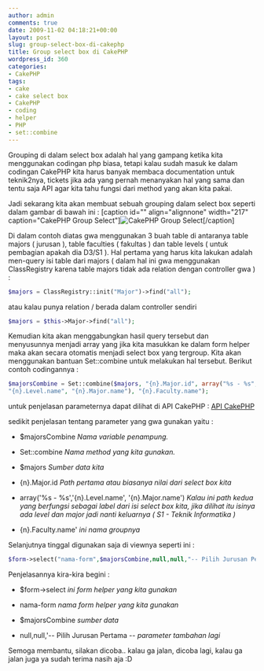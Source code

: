 ```yaml
---
author: admin
comments: true
date: 2009-11-02 04:18:21+00:00
layout: post
slug: group-select-box-di-cakephp
title: Group select box di CakePHP
wordpress_id: 360
categories:
- CakePHP
tags:
- cake
- cake select box
- CakePHP
- coding
- helper
- PHP
- set::combine
---
```


Grouping di dalam select box adalah hal yang gampang ketika kita menggunakan codingan php biasa, tetapi kalau sudah masuk ke dalam codingan CakePHP kita harus banyak membaca documentation untuk teknik2nya, tickets jika ada yang pernah menanyakan hal yang sama dan tentu saja API agar kita tahu fungsi dari method yang akan kita pakai.

Jadi sekarang kita akan membuat sebuah grouping dalam select box seperti dalam gambar di bawah ini :
[caption id="" align="alignnone" width="217" caption="CakePHP Group Select"]![CakePHP Group Select](http://blog.rudylee.com/content/group-select-box.jpg)[/caption]

Di dalam contoh diatas gwa menggunakan 3 buah table di antaranya table majors ( jurusan ), table faculties ( fakultas ) dan table levels ( untuk pembagian apakah dia D3/S1 ). Hal pertama yang harus kita lakukan adalah men-query isi table dari majors ( dalam hal ini gwa menggunakan ClassRegistry karena table majors tidak ada relation dengan controller gwa ) :

``` php    
$majors = ClassRegistry::init("Major")->find("all");
```
    
atau kalau punya relation / berada dalam controller sendiri

``` php
$majors = $this->Major->find("all");
```
    
Kemudian kita akan menggabungkan hasil query tersebut dan menyusunnya menjadi array yang jika kita masukkan ke dalam form helper maka akan secara otomatis menjadi select box yang tergroup. Kita akan menggunakan bantuan Set::combine untuk melakukan hal tersebut. Berikut contoh codingannya :

``` php
$majorsCombine = Set::combine($majors, "{n}.Major.id", array("%s - %s",
"{n}.Level.name", "{n}.Major.name"), "{n}.Faculty.name"); 
```
    
untuk penjelasan parameternya dapat dilihat di API CakePHP : <a href="http://api.cakephp.org/class/set#method-Setcombine">API CakePHP</a>
    
sedikit penjelasan tentang parameter yang gwa gunakan yaitu :
	
* $majorsCombine _Nama variable penampung._

* Set::combine _Nama method yang kita gunakan._

* $majors _Sumber data kita_

* {n}.Major.id _Path pertama atau biasanya nilai dari select box kita_

* array('%s - %s','{n}.Level.name', '{n}.Major.name') _Kalau ini path kedua yang berfungsi sebagai label dari isi select box kita, jika dilihat itu isinya ada level dan major jadi nanti keluarnya ( S1 - Teknik Informatika )_

* {n}.Faculty.name' _ini nama groupnya_

Selanjutnya tinggal digunakan saja di viewnya seperti ini :

``` php
$form->select("nama-form",$majorsCombine,null,null,"-- Pilih Jurusan Pertama --"); ?>
```

Penjelasannya kira-kira begini :
	
* $form->select _ini form helper yang kita gunakan_

* nama-form _nama form helper yang kita gunakan_

* $majorsCombine _sumber data_

* null,null,'-- Pilih Jurusan Pertama -- _parameter tambahan lagi_

Semoga membantu, silakan dicoba.. kalau ga jalan, dicoba lagi, kalau ga jalan juga ya sudah terima nasih aja :D
